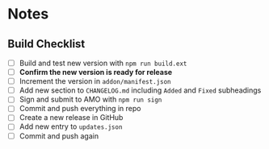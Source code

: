 # Notes

## Build Checklist

- [ ] Build and test new version with `npm run build.ext`
- [ ] **Confirm the new version is ready for release**
- [ ] Increment the version in `addon/manifest.json`
- [ ] Add new section to `CHANGELOG.md` including `Added` and `Fixed` subheadings
- [ ] Sign and submit to AMO with `npm run sign`
- [ ] Commit and push everything in repo
- [ ] Create a new release in GitHub
- [ ] Add new entry to `updates.json`
- [ ] Commit and push again

